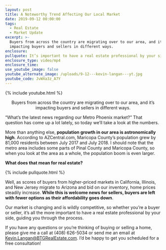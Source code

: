 ```yaml
---
layout: post
title: A Noteworthy Trend Affecting Our Local Market
date: 2019-09-12 00:00:00
tags:
  - Real Estate
  - Market Update
excerpt: >-
  Buyers from across the country are migrating over to our area, and it’s
  impacting buyers and sellers in different ways.
enclosure:
pullquote: It’s important to have a real estate professional by your side.
enclosure_type: video/mp4
enclosure_time:
use_youtube_image: false
youtube_alternate_image: /uploads/9-12---kevin-langan---yt.jpg
youtube_code: JvWXa3z_A7Y
---
```


{% include youtube.html %}

<center>Buyers from across the country are migrating over to our area, and it’s impacting buyers and sellers in different ways.</center>

“What’s the latest news regarding our Metro Phoenix market?” That question has come up a lot lately, so today we’ll take a look at the numbers.

More than anything else, **population growth in our area is astronomically high**. According to AZCentral.com, Maricopa County’s population grew by 81,000 residents between July 2017 and July 2018. I should note that the metro area includes some parts of Pinal County and Maricopa County, so when you look at the area as a whole, the population boom is even larger.

**What does that mean for real estate?**

{% include pullquote.html %}

Well, as scores of buyers from higher-priced markets in California, Illinois, and New Jersey migrate to Arizona and bid on our inventory, home prices steadily increase. **While this is welcome news for sellers, buyers are left with fewer options as their affordability goes down**.

Our market is changing and is wildly competitive, so whether you’re a buyer or seller, it’s all the more important to have a real estate professional by your side, guiding you through the process.

If you have any questions or you’re thinking of buying or selling a home, please give me a call at (408) 626-5034 or send me an email at [Kevin.Langan@BTGRealEstate.com](mailto:Kevin.Langan@BTGRealEstate.com). I’d be happy to get you scheduled for a free consultation\!